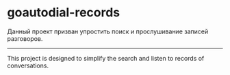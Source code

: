 # goautodial-records

Данный проект призван упростить поиск и прослушивание записей разговоров.

----

This project is designed to simplify the search and listen to records of conversations.

